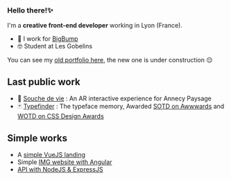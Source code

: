 ### Hello there!✨
I'm a **creative front-end developer** working in Lyon (France).

- 🔨 I work for [BigBump](https://bigbump.fr)
- 🤓 Student at Les Gobelins

You can see my [old portfolio here](https://anael.dev), the new one is under construction 😔

## Last public work
- 🌳 [Souche de vie](https://www.annecy-paysages.com/souche-de-vie-ap22/) : An AR interactive experience for Annecy Paysage
- 🃏 [Typefinder](https://typefinder.bigbump.fr/) : The typeface memory, Awarded [SOTD on Awwwards](https://www.awwwards.com/sites/typefinder) and [WOTD on CSS Design Awards](https://www.cssdesignawards.com/sites/typefinder/41062/)

## Simple works
- A [simple VueJS landing](https://github.com/AnaelR/g_sourceLanding)
- Simple [IMG website with Angular](https://github.com/AnaelR/g_two-pages-project)
- [API with NodeJS & ExpressJS](https://github.com/AnaelR/g_apiMovie)

<!--
**AnaelR/AnaelR** is a ✨ _special_ ✨ repository because its `README.md` (this file) appears on your GitHub profile.

Here are some ideas to get you started:

- 🔭 I’m currently working on ...
- 🌱 I’m currently learning ...
- 👯 I’m looking to collaborate on ...
- 🤔 I’m looking for help with ...
- 💬 Ask me about ...
- 📫 How to reach me: ...
- 😄 Pronouns: ...
- ⚡ Fun fact: ...
-->
